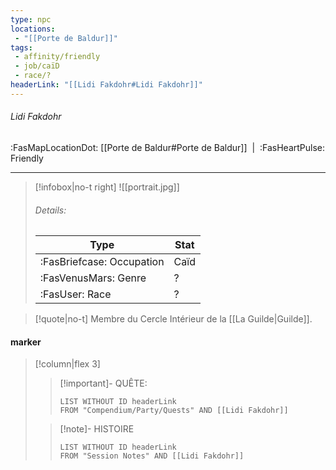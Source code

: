 ```yaml
---
type: npc
locations:
 - "[[Porte de Baldur]]"
tags:
 - affinity/friendly
 - job/caïD
 - race/?
headerLink: "[[Lidi Fakdohr#Lidi Fakdohr]]"
---
```

###### Lidi Fakdohr
<span class="sub2">:FasMapLocationDot: [[Porte de Baldur#Porte de Baldur]]&nbsp;&nbsp;|&nbsp;&nbsp;:FasHeartPulse: Friendly </span>
___

> [!infobox|no-t right]
> ![[portrait.jpg]]
> ###### Details:
> | Type | Stat |
> | ---- | ---- |
> | :FasBriefcase: Occupation |  Caïd |
> | :FasVenusMars: Genre | ? |
> | :FasUser: Race | ? |
<span class="clearfix"></span>

> [!quote|no-t]
>Membre du Cercle Intérieur de la [[La Guilde|Guilde]].
#### marker
> [!column|flex 3]
>> [!important]- QUÊTE:
>>```dataview
>>LIST WITHOUT ID headerLink
>>FROM "Compendium/Party/Quests" AND [[Lidi Fakdohr]]
>
>>[!note]- HISTOIRE
>>```dataview
>>LIST WITHOUT ID headerLink
>>FROM "Session Notes" AND [[Lidi Fakdohr]]
